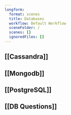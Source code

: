 ```yaml
---
longform:
  format: scenes
  title: Databases
  workflow: Default Workflow
  sceneFolder: /
  scenes: []
  ignoredFiles: []
---
```

## [[Cassandra]]

## [[Mongodb]]

## [[PostgreSQL]]

## [[DB Questions]]


